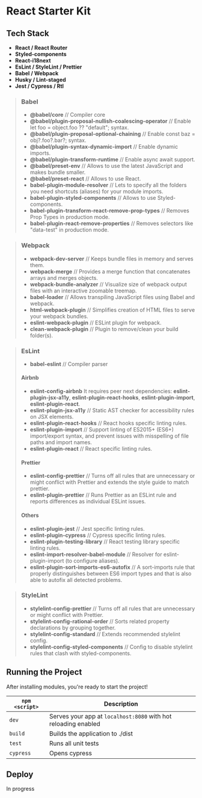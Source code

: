 # React Starter Kit

## Tech Stack

- **React / React Router**
- **Styled-components**
- **React-i18next**
- **EsLint / StyleLint / Prettier**
- **Babel / Webpack**
- **Husky / Lint-staged**
- **Jest / Cypress / Rtl**

> ### Babel
>
> - **@babel/core** // Compiler core
> - **@babel/plugin-proposal-nullish-coalescing-operator** // Enable let foo = object.foo ?? "default"; syntax.
> - **@babel/plugin-proposal-optional-chaining** // Enable const baz = obj?.foo?.bar?; syntax.
> - **@babel/plugin-syntax-dynamic-import** // Enable dynamic imports.
> - **@babel/plugin-transform-runtime** // Enable async await support.
> - **@babel/preset-env** // Allows to use the latest JavaScript and makes bundle smaller.
> - **@babel/preset-react** // Allows to use React.
> - **babel-plugin-module-resolver** // Lets to specify all the folders you need shortcuts (aliases) for your module imports.
> - **babel-plugin-styled-components** // Allows to use Styled-components.
> - **babel-plugin-transform-react-remove-prop-types** // Removes Prop Types in production mode.
> - **babel-plugin-react-remove-properties** // Removes selectors like "data-test" in production mode.

> ### Webpack
>
> - **webpack-dev-server** // Keeps bundle files in memory and serves them.
> - **webpack-merge** // Provides a merge function that concatenates arrays and merges objects.
> - **webpack-bundle-analyzer** // Visualize size of webpack output files with an interactive zoomable treemap.
> - **babel-loader** // Allows transpiling JavaScript files using Babel and webpack.
> - **html-webpack-plugin** // Simplifies creation of HTML files to serve your webpack bundles.
> - **eslint-webpack-plugin** // ESLint plugin for webpack.
> - **clean-webpack-plugin** // Plugin to remove/clean your build folder(s).

> ### EsLint
>
> - **babel-eslint** // Compiler parser
>
> #### Airbnb
>
> - **eslint-config-airbnb**
>   It requires peer next dependencies: **eslint-plugin-jsx-a11y**, **eslint-plugin-react-hooks**, **eslint-plugin-import**, **eslint-plugin-react**.
> - **eslint-plugin-jsx-a11y** // Static AST checker for accessibility rules on JSX elements.
> - **eslint-plugin-react-hooks** // React hooks specific linting rules.
> - **eslint-plugin-import** // Support linting of ES2015+ (ES6+) import/export syntax, and prevent issues with misspelling of file paths and import names.
> - **eslint-plugin-react** // React specific linting rules.
>
> #### Prettier
>
> - **eslint-config-prettier** // Turns off all rules that are unnecessary or might conflict with Prettier and extends the style guide to match prettier.
> - **eslint-plugin-prettier** // Runs Prettier as an ESLint rule and reports differences as individual ESLint issues.
>
> #### Others
>
> - **eslint-plugin-jest** // Jest specific linting rules.
> - **eslint-plugin-cypress** // Cypress specific linting rules.
> - **eslint-plugin-testing-library** // React testing library specific linting rules.
> - **eslint-import-resolver-babel-module** // Resolver for eslint-plugin-import (to configure aliases).
> - **eslint-plugin-sort-imports-es6-autofix** // A sort-imports rule that properly distinguishes between ES6 import types and that is also able to autofix all detected problems.

> ### StyleLint
>
> - **stylelint-config-prettier** // Turns off all rules that are unnecessary or might conflict with Prettier.
> - **stylelint-config-rational-order** // Sorts related property declarations by grouping together.
> - **stylelint-config-standard** // Extends recommended stylelint config.
> - **stylelint-config-styled-components** // Config to disable stylelint rules that clash with styled-components.

## Running the Project

After installing modules, you're ready to start the project!

| `npm <script>` | Description                                                    |
| -------------- | -------------------------------------------------------------- |
| `dev`          | Serves your app at `localhost:8080` with hot reloading enabled |
| `build`        | Builds the application to ./dist                               |
| `test`         | Runs all unit tests                                            |
| `cypress`      | Opens cypress                                                  |

## Deploy

In progress
